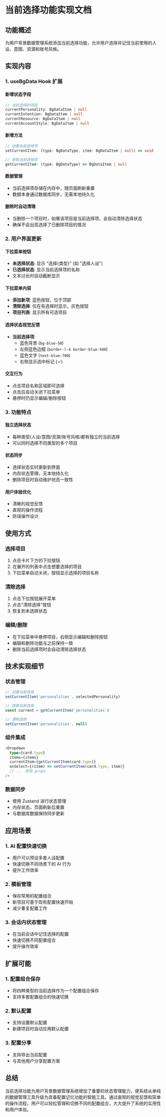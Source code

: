# 当前选择功能实现文档

## 功能概述
为用户背景数据管理系统添加当前选择功能，允许用户选择并记住当前使用的人设、意图、资源和账号风格。

## 实现内容

### 1. useBgData Hook 扩展

#### 新增状态字段
```typescript
// 当前选择的项目
currentPersonality: BgDataItem | null
currentIntention: BgDataItem | null
currentResource: BgDataItem | null
currentAccountStyle: BgDataItem | null
```

#### 新增方法
```typescript
// 设置当前选择项
setCurrentItem: (type: BgDataType, item: BgDataItem | null) => void

// 获取当前选择项
getCurrentItem: (type: BgDataType) => BgDataItem | null
```

#### 数据管理
- 当前选择项存储在内存中，随页面刷新重置
- 数据本身通过数据库同步，无需本地持久化

#### 删除时自动清理
- 当删除一个项目时，如果该项目是当前选择项，会自动清除选择状态
- 确保不会出现选择了已删除项目的情况

### 2. 用户界面更新

#### 下拉菜单按钮
- **未选择状态**: 显示 "选择{类型}" (如 "选择人设")
- **已选择状态**: 显示当前选择项的名称
- 文本过长时自动截断显示

#### 下拉菜单内容
- **添加新项**: 蓝色按钮，位于顶部
- **清除选择**: 仅在有选择时显示，灰色按钮
- **项目列表**: 显示所有可选项目

#### 选择状态视觉反馈
- **当前选择项**: 
  - 蓝色背景 (`bg-blue-50`)
  - 左侧蓝色边框 (`border-l-4 border-blue-500`)
  - 蓝色文字 (`text-blue-700`)
  - 右侧显示选中标记 (✓)

#### 交互行为
- 点击项目名称区域即可选择
- 点击后自动关闭下拉菜单
- 悬停时仍显示编辑/删除按钮

### 3. 功能特点

#### 独立选择状态
- 每种类型(人设/意图/资源/账号风格)都有独立的当前选择
- 可以同时选择不同类型的多个项目

#### 状态同步
- 选择状态实时更新到界面
- 内存状态管理，无本地持久化
- 删除项目时自动维护状态一致性

#### 用户体验优化
- 清晰的视觉反馈
- 直观的操作流程
- 防误操作设计

## 使用方式

### 选择项目
1. 点击卡片下方的下拉按钮
2. 在展开的列表中点击想要选择的项目
3. 下拉菜单自动关闭，按钮显示选择的项目名称

### 清除选择
1. 点击下拉按钮展开菜单
2. 点击"清除选择"按钮
3. 恢复到未选择状态

### 编辑/删除
- 在下拉菜单中悬停项目，右侧显示编辑和删除按钮
- 编辑和删除功能与之前保持一致
- 删除当前选择项时会自动清除选择状态

## 技术实现细节

### 状态管理
```typescript
// 设置当前选择
setCurrentItem('personalities', selectedPersonality)

// 获取当前选择
const current = getCurrentItem('personalities')

// 清除选择
setCurrentItem('personalities', null)
```

### 组件集成
```typescript
<Dropdown
  type={card.type}
  items={items}
  currentItem={getCurrentItem(card.type)}
  onSelect={(item) => setCurrentItem(card.type, item)}
  // ... 其他 props
/>
```

### 数据同步
- 使用 Zustand 进行状态管理
- 内存状态，页面刷新后重置
- 与数据库数据保持同步更新

## 应用场景

### 1. AI 配置快速切换
- 用户可以预设多套人设配置
- 快速切换不同场景下的 AI 行为
- 提升工作效率

### 2. 模板管理
- 保存常用的配置组合
- 新项目可基于现有配置快速开始
- 减少重复配置工作

### 3. 会话内状态管理
- 在当前会话中记住选择的配置
- 快速切换不同配置组合
- 提升操作效率

## 扩展可能

### 1. 配置组合保存
- 将四种类型的当前选择作为一个配置组合保存
- 支持多套配置组合的快速切换

### 2. 默认配置
- 支持设置默认配置
- 新建项目时自动应用默认配置

### 3. 配置分享
- 支持导出当前配置
- 与其他用户分享配置方案

## 总结

当前选择功能为用户背景数据管理系统增加了重要的状态管理能力，使系统从单纯的数据管理工具升级为具备配置记忆功能的智能工具。通过直观的视觉反馈和简单的操作流程，用户可以轻松管理和切换不同的配置组合，大大提升了系统的实用性和用户体验。 